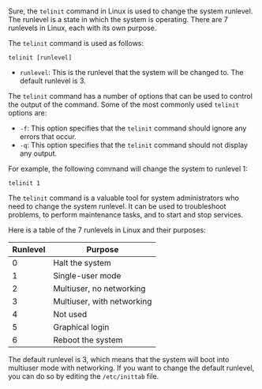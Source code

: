 # 

Sure, the `telinit` command in Linux is used to change the system runlevel. The runlevel is a state in which the system is operating. There are 7 runlevels in Linux, each with its own purpose.

The `telinit` command is used as follows:

```
telinit [runlevel]
```

* `runlevel`: This is the runlevel that the system will be changed to. The default runlevel is 3.

The `telinit` command has a number of options that can be used to control the output of the command. Some of the most commonly used `telinit` options are:

* `-f`: This option specifies that the `telinit` command should ignore any errors that occur.
* `-q`: This option specifies that the `telinit` command should not display any output.

For example, the following command will change the system to runlevel 1:

```
telinit 1
```

The `telinit` command is a valuable tool for system administrators who need to change the system runlevel. It can be used to troubleshoot problems, to perform maintenance tasks, and to start and stop services.

Here is a table of the 7 runlevels in Linux and their purposes:

| Runlevel | Purpose |
|---|---|
| 0 | Halt the system |
| 1 | Single-user mode |
| 2 | Multiuser, no networking |
| 3 | Multiuser, with networking |
| 4 | Not used |
| 5 | Graphical login |
| 6 | Reboot the system |

The default runlevel is 3, which means that the system will boot into multiuser mode with networking. If you want to change the default runlevel, you can do so by editing the `/etc/inittab` file.
